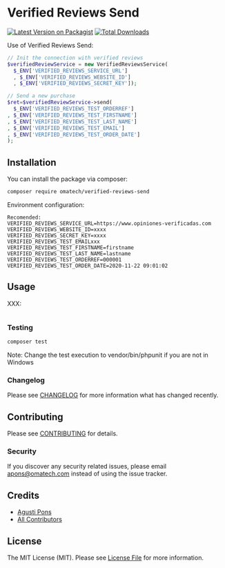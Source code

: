 # Verified Reviews Send

[![Latest Version on Packagist](https://img.shields.io/packagist/v/omatech/verified-reviews-send.svg?style=flat-square)](https://packagist.org/packages/omatech/verified-reviews-send)
[![Total Downloads](https://img.shields.io/packagist/dt/omatech/verified-reviews-send.svg?style=flat-square)](https://packagist.org/packages/omatech/verified-reviews-send)

Use of Verified Reviews Send:

``` php
// Init the connection with verified reviews
$verifiedReviewService = new VerifiedReviewsService(
  $_ENV['VERIFIED_REVIEWS_SERVICE_URL']
  , $_ENV['VERIFIED_REVIEWS_WEBSITE_ID']
  , $_ENV['VERIFIED_REVIEWS_SECRET_KEY']);

// Send a new purchase
$ret=$verifiedReviewService->send(
  $_ENV['VERIFIED_REVIEWS_TEST_ORDERREF']
, $_ENV['VERIFIED_REVIEWS_TEST_FIRSTNAME']
, $_ENV['VERIFIED_REVIEWS_TEST_LAST_NAME']
, $_ENV['VERIFIED_REVIEWS_TEST_EMAIL']
, $_ENV['VERIFIED_REVIEWS_TEST_ORDER_DATE']
);

```


## Installation

You can install the package via composer:

```bash
composer require omatech/verified-reviews-send
```

Environment configuration:

```env
Recomended:
VERIFIED_REVIEWS_SERVICE_URL=https://www.opiniones-verificadas.com
VERIFIED_REVIEWS_WEBSITE_ID=xxxx
VERIFIED_REVIEWS_SECRET_KEY=xxxx
VERIFIED_REVIEWS_TEST_EMAILxxx
VERIFIED_REVIEWS_TEST_FIRSTNAME=firstname
VERIFIED_REVIEWS_TEST_LAST_NAME=lastname
VERIFIED_REVIEWS_TEST_ORDERREF=000001
VERIFIED_REVIEWS_TEST_ORDER_DATE=2020-11-22 09:01:02
```

## Usage

XXX:

``` php


```

### Testing

``` bash
composer test
```

Note: Change the test execution to vendor/bin/phpunit if you are not in Windows

### Changelog

Please see [CHANGELOG](CHANGELOG.md) for more information what has changed recently.

## Contributing

Please see [CONTRIBUTING](CONTRIBUTING.md) for details.

### Security

If you discover any security related issues, please email apons@omatech.com instead of using the issue tracker.

## Credits

- [Agusti Pons](https://github.com/aponscat)
- [All Contributors](../../contributors)

## License

The MIT License (MIT). Please see [License File](LICENSE.md) for more information.